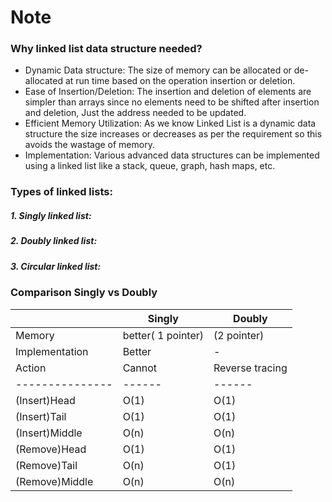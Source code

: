 # Note

###

### Why linked list data structure needed?
 - Dynamic Data structure: The size of memory can be allocated or de-allocated at run time based on the operation insertion or deletion.
 - Ease of Insertion/Deletion: The insertion and deletion of elements are simpler than arrays since no elements need to be shifted after insertion and deletion, Just the address needed to be updated.
 - Efficient Memory Utilization: As we know Linked List is a dynamic data structure the size increases or decreases as per the requirement so this avoids the wastage of memory. 
 - Implementation: Various advanced data structures can be implemented using a linked list like a stack, queue, graph, hash maps, etc.
	
### Types of linked lists: 
 ##### 1. Singly linked list:
 ##### 2. Doubly linked list:
 ##### 3. Circular linked list:

 ### Comparison Singly vs Doubly
|				| Singly | Doubly |
|---------------| ------ | ------ |
|Memory			| better( 1 pointer) | (2 pointer) |
|Implementation | Better |	-	|
|Action			| Cannot | Reverse tracing|
|---------------| ------ | ------ |
| (Insert)Head	| O(1)   | O(1) |
| (Insert)Tail	| O(1)   | O(1) |
| (Insert)Middle| O(n)   | O(n) |
| (Remove)Head  | O(1)   | O(1) |
| (Remove)Tail  | O(n)   | O(1) |
| (Remove)Middle| O(n)   | O(n) |